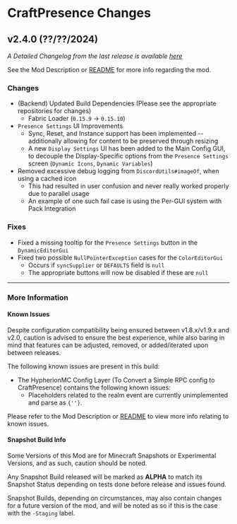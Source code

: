 # CraftPresence Changes

## v2.4.0 (??/??/2024)

_A Detailed Changelog from the last release is
available [here](https://gitlab.com/CDAGaming/CraftPresence/-/compare/release%2Fv2.3.8...release%2Fv2.4.0)_

See the Mod Description or [README](https://gitlab.com/CDAGaming/CraftPresence) for more info regarding the mod.

### Changes

* (Backend) Updated Build Dependencies (Please see the appropriate repositories for changes)
    * Fabric Loader (`0.15.9` -> `0.15.10`)
* `Presence Settings` UI Improvements
    * Sync, Reset, and Instance support has been implemented -- additionally allowing for content to be preserved
      through
      resizing
    * A new `Display Settings` UI has been added to the Main Config GUI, to decouple the Display-Specific options from
      the `Presence Settings` screen (`Dynamic Icons`, `Dynamic Variables`)
* Removed excessive debug logging from `DiscordUtils#imageOf`, when using a cached icon
    * This had resulted in user confusion and never really worked properly due to parallel usage
    * An example of one such fail case is using the Per-GUI system with Pack Integration

### Fixes

* Fixed a missing tooltip for the `Presence Settings` button in the `DynamicEditorGui`
* Fixed two possible `NullPointerException` cases for the `ColorEditorGui`
    * Occurs if `syncSupplier` or `DEFAULTS` field is `null`
    * The appropriate buttons will now be disabled if these are `null`

___

### More Information

#### Known Issues

Despite configuration compatibility being ensured between v1.8.x/v1.9.x and v2.0,
caution is advised to ensure the best experience, while also baring in mind that features can be adjusted, removed, or
added/iterated upon between releases.

The following known issues are present in this build:

* The HypherionMC Config Layer (To Convert a Simple RPC config to CraftPresence) contains the following known issues:
    * Placeholders related to the realm event are currently unimplemented and parse as `{''}`.

Please refer to the Mod Description or [README](https://gitlab.com/CDAGaming/CraftPresence) to view more info relating
to known issues.

#### Snapshot Build Info

Some Versions of this Mod are for Minecraft Snapshots or Experimental Versions, and as such, caution should be noted.

Any Snapshot Build released will be marked as **ALPHA** to match its Snapshot Status depending on tests done before
release
and issues found.

Snapshot Builds, depending on circumstances, may also contain changes for a future version of the mod, and will be noted
as so if this is the case with the `-Staging` label.
